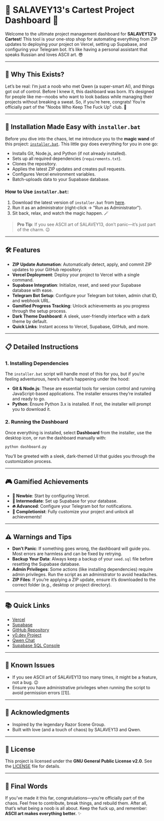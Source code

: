 # 🚀 SALAVEY13's Cartest Project Dashboard 🤖

Welcome to the ultimate project management dashboard for **SALAVEY13's Cartest**! This tool is your one-stop shop for automating everything from ZIP updates to deploying your project on Vercel, setting up Supabase, and configuring your Telegram bot. It’s like having a personal assistant that speaks Russian and loves ASCII art. 😎

---

## 🌟 Why This Exists?

Let’s be real: I’m just a noob who met Qwen (a super-smart AI), and things got out of control. Before I knew it, this dashboard was born. It’s designed for people like me—noobs who want to look badass while managing their projects without breaking a sweat. So, if you’re here, congrats! You’re officially part of the "Noobs Who Keep The Fuck Up" club. 🎉

---

## 💾 Installation Made Easy with `installer.bat`

Before you dive into the chaos, let me introduce you to the **magic wand** of this project: [`installer.bat`](https://github.com/salavey13/cartest/blob/a6c4cf448e4ca8a11a9b727218fe479a35ed134f/installer.bat). This little guy does everything for you in one go:

- Installs Git, Node.js, and Python (if not already installed).
- Sets up all required dependencies (`requirements.txt`).
- Clones the repository.
- Applies the latest ZIP updates and creates pull requests.
- Configures Vercel environment variables.
- Batch-uploads data to your Supabase database.

### How to Use `installer.bat`:
1. Download the latest version of `installer.bat` from [here](https://github.com/salavey13/cartest/blob/a6c4cf448e4ca8a11a9b727218fe479a35ed134f/installer.bat).
2. Run it as an administrator (right-click → "Run as Administrator").
3. Sit back, relax, and watch the magic happen. 🪄

> **Pro Tip**: If you see ASCII art of SALAVEY13, don’t panic—it’s just part of the charm. 😉

---

## 🛠️ Features

- **ZIP Update Automation**: Automatically detect, apply, and commit ZIP updates to your GitHub repository.
- **Vercel Deployment**: Deploy your project to Vercel with a single command.
- **Supabase Integration**: Initialize, reset, and seed your Supabase database with ease.
- **Telegram Bot Setup**: Configure your Telegram bot token, admin chat ID, and webhook URL.
- **Gamified Progress Tracking**: Unlock achievements as you progress through the setup process.
- **Dark Theme Dashboard**: A sleek, user-friendly interface with a dark theme by default.
- **Quick Links**: Instant access to Vercel, Supabase, GitHub, and more.

---

## 📋 Detailed Instructions

### 1. **Installing Dependencies**

The `installer.bat` script will handle most of this for you, but if you’re feeling adventurous, here’s what’s happening under the hood:

- **Git & Node.js**: These are essential tools for version control and running JavaScript-based applications. The installer ensures they’re installed and ready to go.
- **Python**: Ensure Python 3.x is installed. If not, the installer will prompt you to download it.

### 2. **Running the Dashboard**

Once everything is installed, select **Dashboard** from the installer, use the desktop icon, or run the dashboard manually with:

```bash
python dashboard.py
```

You’ll be greeted with a sleek, dark-themed UI that guides you through the customization process.

---

## 🎮 Gamified Achievements

- **🌟 Newbie**: Start by configuring Vercel.
- **🚀 Intermediate**: Set up Supabase for your database.
- **🔥 Advanced**: Configure your Telegram bot for notifications.
- **🎉 Completionist**: Fully customize your project and unlock all achievements!

---

## ⚠️ Warnings and Tips

- **Don’t Panic**: If something goes wrong, the dashboard will guide you. Most errors are harmless and can be fixed by retrying.
- **Backup Your Data**: Always keep a backup of your `seed.sql` file before resetting the Supabase database.
- **Admin Privileges**: Some actions (like installing dependencies) require admin privileges. Run the script as an administrator to avoid headaches.
- **ZIP Files**: If you’re applying a ZIP update, ensure it’s downloaded to the correct folder (e.g., desktop or project directory).

---

## 📚 Quick Links

- [Vercel](https://vercel.com)
- [Supabase](https://supabase.com)
- [GitHub Repository](https://github.com/salavey13/cartest)
- [v0.dev Project](https://v0.dev/chat/fork-of-rastaman-shop-KvYJosUCML9)
- [Qwen Chat](https://chat.qwenlm.ai)
- [Supabase SQL Console](https://app.supabase.com/project/YOUR_PROJECT_ID/sql)

---

## 🐛 Known Issues

- If you see ASCII art of SALAVEY13 too many times, it might be a feature, not a bug. 😉
- Ensure you have administrative privileges when running the script to avoid permission errors [[1]].

---

## 🙏 Acknowledgments

- Inspired by the legendary Razor Scene Group.
- Built with love (and a touch of chaos) by SALAVEY13 and Qwen.

---

## 📜 License

This project is licensed under the **GNU General Public License v2.0**. See the [LICENSE](LICENSE) file for details.

---

## 🎤 Final Words

If you’ve made it this far, congratulations—you’re officially part of the chaos. Feel free to contribute, break things, and rebuild them. After all, that’s what being a noob is all about. Keep the fuck up, and remember: **ASCII art makes everything better.** ✨
